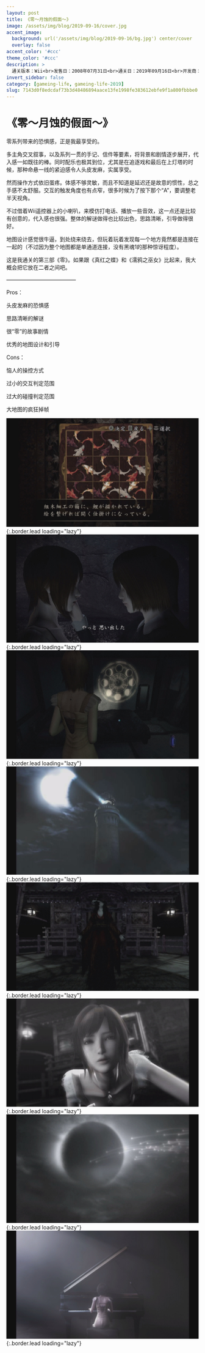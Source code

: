 ```yaml
---
layout: post
title: 《零～月蚀的假面～》
image: /assets/img/blog/2019-09-16/cover.jpg
accent_image: 
  background: url('/assets/img/blog/2019-09-16/bg.jpg') center/cover
  overlay: false
accent_color: '#ccc'
theme_color: '#ccc'
description: >
  通关版本：Wii<br>发售日：2008年07月31日<br>通关日：2019年09月16日<br>开发商：特库摩, 草蜢工作室<br>发行商：Nintendo
invert_sidebar: false
category: [gameing-life, gameing-life-2019]
slug: 7143d0f8edcdaf73b3d48486894aace13fe1998fe383612ebfe9f1a800fbbbe0
---
```


# 《零～月蚀的假面～》

零系列带来的恐惧感，正是我最享受的。

多主角交叉叙事，以及系列一贯的手记、信件等要素，将背景和剧情逐步展开，代入感一如既往的棒。同时配乐也极其到位，尤其是在追逐戏和最后在上灯塔的时候，那种命悬一线的紧迫感令人头皮发麻，实属享受。

然而操作方式依旧蛋疼。体感不够灵敏，而且不知道是延迟还是故意的惯性，总之手感不太舒服。交互的触发角度也有点窄，很多时候为了按下那个“A”，要调整老半天视角。

不过借着Wii遥控器上的小喇叭，来模仿打电话、播放一些音效，这一点还是比较有创意的，代入感也很强。整体的解谜做得也比较出色，思路清晰，引导做得很好。

地图设计感觉很牛逼，到处绕来绕去，但玩着玩着发现每一个地方竟然都是连接在一起的（不过因为整个地图都是单通道连接，没有黑魂1的那种惊讶程度）。

这是我通关的第三部《零》。如果跟《真红之蝶》和《濡鸦之巫女》比起来，我大概会把它放在二者之间吧。

—————————————

Pros：

头皮发麻的恐惧感

思路清晰的解谜

很“零”的故事剧情

优秀的地图设计和引导

Cons：

恼人的操控方式

过小的交互判定范围

过大的碰撞判定范围

大地图的疯狂掉帧

![](/assets/img/blog/2019-09-16/1.jpg){:.border.lead loading="lazy"}
![](/assets/img/blog/2019-09-16/2.jpg){:.border.lead loading="lazy"}
![](/assets/img/blog/2019-09-16/3.jpg){:.border.lead loading="lazy"}
![](/assets/img/blog/2019-09-16/4.jpg){:.border.lead loading="lazy"}
![](/assets/img/blog/2019-09-16/5.jpg){:.border.lead loading="lazy"}
![](/assets/img/blog/2019-09-16/6.jpg){:.border.lead loading="lazy"}
![](/assets/img/blog/2019-09-16/7.jpg){:.border.lead loading="lazy"}
![](/assets/img/blog/2019-09-16/8.jpg){:.border.lead loading="lazy"}

